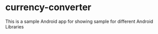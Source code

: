 # currency-converter
This is a sample Android app for showing sample for different Android Libraries
